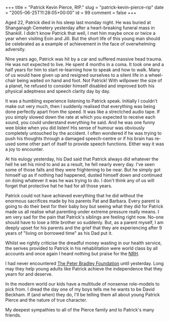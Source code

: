 +++
title = "Patrick Kevin Pierce, RIP."
slug = "patrick-kevin-pierce-rip"
date = "2005-06-25T11:28:05+00:00"
id = 99
comment = false
+++

Aged 22, Patrick died in his sleep last monday night. He was buried at Shanganagh Cemetery yesterday after a heart-breaking funeral mass in Shankill. I didn't know Patrick that well, I met him maybe once or twice a year when visiting Eoin and Jill. But the short life of this young man should be celebrated as a example of achievement in the face of overwhelming adversity.

Nine years ago, Patrick was hit by a car and suffered massive head trauma. He was not expected to live. He spent 4 months in a coma. It took one and a half years for him to start re-learning how to speak and how to walk. Many of us would have given up and resigned ourselves to a silent life in a wheel-chair being waited on hand and foot. Not Patrick! With willpower the size of a planet, he refused to consider himself disabled and improved both his physical adeptness and speech clarity day by day. 

It was a humbling experience listening to Patrick speak. Initially I couldn't make out very much, then I suddenly realised that everything was being done perfectly apart from the speed. It was like a strectched audio tape. If you simply slowed down the rate at which you expected to receive each sound, you could understand everything he said. And he was one funny wee bloke when you did listen!  His sense of humour was obviously completely untouched by the accident. I often wondered if he was trying to push his thoughts through a damaged speech-centre or if his brain has re-used some other part of itself to provide speech functions. Either way it was a joy to encounter.

At his eulogy yesterday, his Dad said that Patrick always did whatever the hell he set his mind to and as a result, he fell nearly every day. I've seen some of those falls and they were frightening to be near. But he simply got himself up as if nothing had happened, dusted himself down and continued on doing whatever it was he was trying to do. I don't think any of us will forget that protective hat he had for all those years.

Patrick could not have achieved everything that he did without the enormous sacrifices made by his parents Pat and Barbara. Every parent is going to do their best for their baby boy but seeing what they did for Patrick made us all realise what parenting under extreme pressure really means. I am very sad for the pain that Patrick's siblings are feeling right now. No-one should have to lose a little brother so suddenly. But, as a parent myself,  I am deeply upset for his parents and the grief that they are experiencing after 9 years of "living on borrowed time" as his Dad put it.

Whilst we rightly criticise the dreadful money wasting in our health service, the serives provided to Patrick in his rehabilitation were world class by all accounts and once again I heard nothing but praise for the [NRH](http://www.nrh.ie/).

I had never encountered [The Peter Bradley Foundation](http://www.peterbradleyfoundation.ie/) until yesterday. Long may they help young adults like Patrick achieve the independence that they yearn for and deserve.

In the modern world our kids have a multitude of nonsense role-models to pick from. I dread the day one of my boys tells me he wants to be David Beckham. If (and when) they do, I'll be telling them all about young Patrick Pierce and the nature of true character.

My deepest sympathies to all of the Pierce family and to Patrick's many friends.

